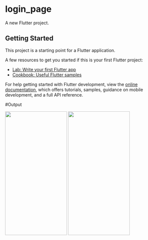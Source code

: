 # login_page

A new Flutter project.

## Getting Started

This project is a starting point for a Flutter application.

A few resources to get you started if this is your first Flutter project:

- [Lab: Write your first Flutter app](https://docs.flutter.dev/get-started/codelab)
- [Cookbook: Useful Flutter samples](https://docs.flutter.dev/cookbook)

For help getting started with Flutter development, view the
[online documentation](https://docs.flutter.dev/), which offers tutorials,
samples, guidance on mobile development, and a full API reference.

#Output

<img src="https://github.com/manojRajure/Login_Page/assets/118280976/7a686515-2936-491a-ba4e-1c0729d88904.png" width="200" height="400" />
<img src="https://github.com/manojRajure/Login_Page/assets/118280976/05cfd552-a7fe-420c-9180-d1d3f8c5e5f0.png" width="200" height="400" />



